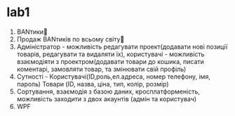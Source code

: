 # lab1
1. BANтики🎀
2. Продаж BANтиків по всьому світу🎀
3. Адміністратор - можливість редагувати проект(додавати нові позиції товарів, редагувати та видаляти їх), користувачі - можливість взаємодіяти з проектром(додавати товари до кошика, писати коментарі, замовляти товар, та змінювати свій профіль)
4. Сутності - Користувачі(ID,роль,ел.адреса, номер телефону, імя, пароль)
   Товари (ID, назва, ціна, тип, колір, розмір)
6. Сортування, взаємодія з базою даних, кросплатформеність, можливість заходити з двох акаунтів (адмін та користувач)
7. WPF

